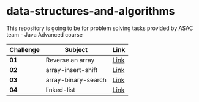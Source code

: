
# data-structures-and-algorithms
This repository is going to be for problem solving tasks provided by ASAC team - Java Advanced course 


| Challenge | Subject             | Link                                                                                                           |
|-----------|---------------------|----------------------------------------------------------------------------------------------------------------|
| **01**    | Reverse an array    | [Link](https://baraahabusara.github.io/data-structures-and-algorithms/array-reverse/array-reverse)             |
| **02**    | array-insert-shift  | [Link](https://baraahabusara.github.io/data-structures-and-algorithms/array-insert-shift/array-insert-shift)   |
| **03**    | array-binary-search | [Link](https://baraahabusara.github.io/data-structures-and-algorithms/array-binary-search/array-binary-search) |
| **04**    | linked-list         | [Link](https://baraahabusara.github.io/data-structures-and-algorithms/linked-list/linked-list)                 |

